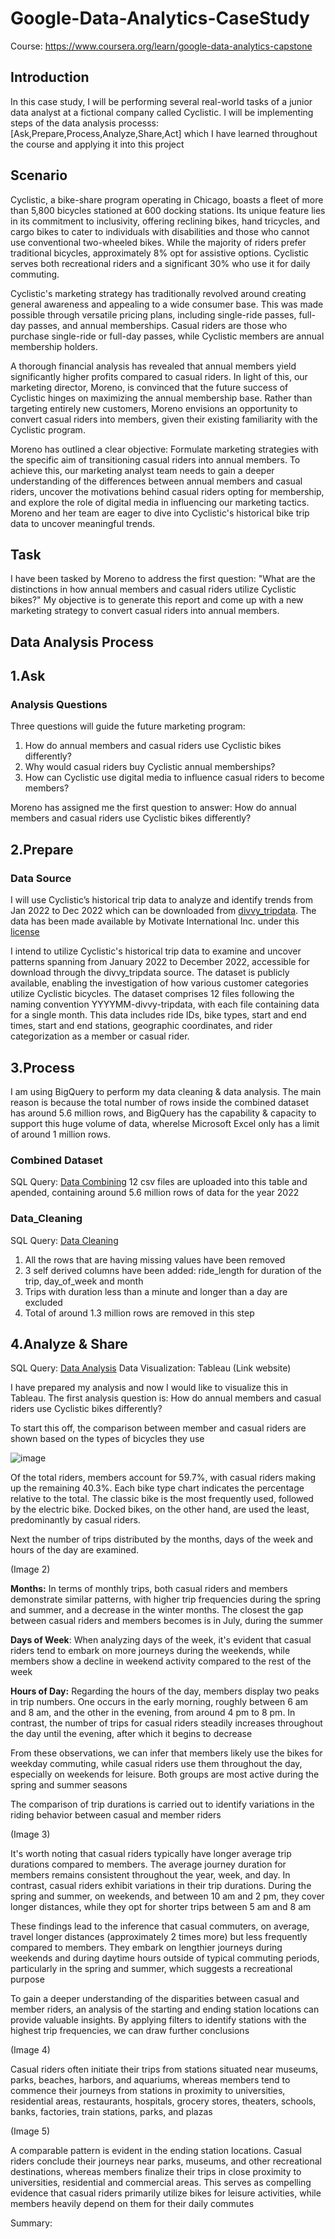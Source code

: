 # Google-Data-Analytics-CaseStudy
Course: https://www.coursera.org/learn/google-data-analytics-capstone

## Introduction
In this case study, I will be performing several real-world tasks of a junior data analyst at a fictional company called Cyclistic. I will be implementing steps of the data analysis processs:[Ask,Prepare,Process,Analyze,Share,Act] which I have learned throughout the course and applying it into this project

 ## Scenario
 Cyclistic, a bike-share program operating in Chicago, boasts a fleet of more than 5,800 bicycles stationed at 600 docking stations. Its unique feature lies in its commitment to inclusivity, offering reclining bikes, hand tricycles, and cargo bikes to cater to individuals with disabilities and those who cannot use conventional two-wheeled bikes. While the majority of riders prefer traditional bicycles, approximately 8% opt for assistive options. Cyclistic serves both recreational riders and a significant 30% who use it for daily commuting.

Cyclistic's marketing strategy has traditionally revolved around creating general awareness and appealing to a wide consumer base. This was made possible through versatile pricing plans, including single-ride passes, full-day passes, and annual memberships. Casual riders are those who purchase single-ride or full-day passes, while Cyclistic members are annual membership holders.

A thorough financial analysis has revealed that annual members yield significantly higher profits compared to casual riders. In light of this, our marketing director, Moreno, is convinced that the future success of Cyclistic hinges on maximizing the annual membership base. Rather than targeting entirely new customers, Moreno envisions an opportunity to convert casual riders into members, given their existing familiarity with the Cyclistic program.

Moreno has outlined a clear objective: Formulate marketing strategies with the specific aim of transitioning casual riders into annual members. To achieve this, our marketing analyst team needs to gain a deeper understanding of the differences between annual members and casual riders, uncover the motivations behind casual riders opting for membership, and explore the role of digital media in influencing our marketing tactics. Moreno and her team are eager to dive into Cyclistic's historical bike trip data to uncover meaningful trends.

## Task
I have been tasked by Moreno to address the first question: 
"What are the distinctions in how annual members and casual riders utilize Cyclistic bikes?" 
My objective is to generate this report and come up with a new marketing strategy to convert casual riders into annual members.


## Data Analysis Process

## 1.Ask
### Analysis Questions
Three questions will guide the future marketing program:  
1. How do annual members and casual riders use Cyclistic bikes differently?  
2. Why would casual riders buy Cyclistic annual memberships?  
3. How can Cyclistic use digital media to influence casual riders to become members?

Moreno has assigned me the first question to answer: How do annual members and casual riders use Cyclistic bikes differently?
## 2.Prepare
### Data Source
I will use Cyclistic’s historical trip data to analyze and identify trends from Jan 2022 to Dec 2022 which can be downloaded from [divvy_tripdata](https://divvy-tripdata.s3.amazonaws.com/index.html). The data has been made available by Motivate International Inc. under this [license](https://www.divvybikes.com/data-license-agreement)  

I intend to utilize Cyclistic's historical trip data to examine and uncover patterns spanning from January 2022 to December 2022, accessible for download through the divvy_tripdata source. The dataset is publicly available, enabling the investigation of how various customer categories utilize Cyclistic bicycles. The dataset comprises 12 files following the naming convention YYYYMM-divvy-tripdata, with each file containing data for a single month. This data includes ride IDs, bike types, start and end times, start and end stations, geographic coordinates, and rider categorization as a member or casual rider.

## 3.Process
I am using BigQuery to perform my data cleaning & data analysis. The main reason is because the total number of rows inside the combined dataset has around 5.6 million rows, and BigQuery has the capability & capacity to support this huge volume of data, wherelse Microsoft Excel only has a limit of around 1 million rows.

### Combined Dataset
SQL Query: [Data Combining](https://github.com/yanteing/Google-Data-Analytics-CaseStudy/blob/main/Data_Combining.sql)
12 csv files are uploaded into this table and apended, containing around 5.6 million rows of data for the year 2022

### Data_Cleaning
SQL Query: [Data Cleaning](https://github.com/yanteing/Google-Data-Analytics-CaseStudy/blob/main/Data_Cleaning.sql)
1. All the rows that are having missing values have been removed
2. 3 self derived columns have been added: ride_length for duration of the trip, day_of_week and month
3. Trips with duration less than a minute and longer than a day are excluded
4. Total of around 1.3 million rows are removed in this step

## 4.Analyze & Share
SQL Query: [Data Analysis](https://github.com/yanteing/Google-Data-Analytics-CaseStudy/blob/main/Data_Analysis.sql)
Data Visualization: Tableau (Link website)

I have prepared my analysis and now I would like to visualize this in Tableau. 
The first analysis question is: How do annual members and casual riders use Cyclistic bikes differently?

To start this off,  the comparison between member and casual riders are shown based on the types of bicycles they use

![image](https://github.com/yanteing/Google-Data-Analytics-CaseStudy/blob/main/Images/Type%20of%20Bikes.png)

Of the total riders, members account for 59.7%, with casual riders making up the remaining 40.3%. Each bike type chart indicates the percentage relative to the total. The classic bike is the most frequently used, followed by the electric bike. Docked bikes, on the other hand, are used the least, predominantly by casual riders.

Next the number of trips distributed by the months, days of the week and hours of the day are examined.  

(Image 2)

**Months:** In terms of monthly trips, both casual riders and members demonstrate similar patterns, with higher trip frequencies during the spring and summer, and a decrease in the winter months. The closest the gap between casual riders and members becomes is in July, during the summer

**Days of Week**: When analyzing days of the week, it's evident that casual riders tend to embark on more journeys during the weekends, while members show a decline in weekend activity compared to the rest of the week

**Hours of Day:** Regarding the hours of the day, members display two peaks in trip numbers. One occurs in the early morning, roughly between 6 am and 8 am, and the other in the evening, from around 4 pm to 8 pm. In contrast, the number of trips for casual riders steadily increases throughout the day until the evening, after which it begins to decrease

From these observations, we can infer that members likely use the bikes for weekday commuting, while casual riders use them throughout the day, especially on weekends for leisure. Both groups are most active during the spring and summer seasons

The comparison of trip durations is carried out to identify variations in the riding behavior between casual and member riders 

(Image 3)

It's worth noting that casual riders typically have longer average trip durations compared to members. The average journey duration for members remains consistent throughout the year, week, and day. In contrast, casual riders exhibit variations in their trip durations. During the spring and summer, on weekends, and between 10 am and 2 pm, they cover longer distances, while they opt for shorter trips between 5 am and 8 am

These findings lead to the inference that casual commuters, on average, travel longer distances (approximately 2 times more) but less frequently compared to members. They embark on lengthier journeys during weekends and during daytime hours outside of typical commuting periods, particularly in the spring and summer, which suggests a recreational purpose

To gain a deeper understanding of the disparities between casual and member riders, an analysis of the starting and ending station locations can provide valuable insights. By applying filters to identify stations with the highest trip frequencies, we can draw further conclusions

(Image 4)

Casual riders often initiate their trips from stations situated near museums, parks, beaches, harbors, and aquariums, whereas members tend to commence their journeys from stations in proximity to universities, residential areas, restaurants, hospitals, grocery stores, theaters, schools, banks, factories, train stations, parks, and plazas

(Image 5)

A comparable pattern is evident in the ending station locations. Casual riders conclude their journeys near parks, museums, and other recreational destinations, whereas members finalize their trips in close proximity to universities, residential and commercial areas. This serves as compelling evidence that casual riders primarily utilize bikes for leisure activities, while members heavily depend on them for their daily commutes

Summary:
